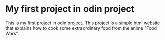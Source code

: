 # My first project in odin project

This is my first project in odin project. This project is a simple html website that explains how to cook some extraordinary food from the anime "Food Wars".